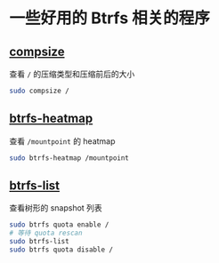 # 一些好用的 Btrfs 相关的程序

## [compsize][]

查看 `/` 的压缩类型和压缩前后的大小

```sh
sudo compsize /
```

[compsize]: https://github.com/kilobyte/compsize

## [btrfs-heatmap][]

查看 `/mountpoint` 的 heatmap

```sh
sudo btrfs-heatmap /mountpoint
```

[btrfs-heatmap]: https://github.com/knorrie/btrfs-heatmap

## [btrfs-list][]

查看树形的 snapshot 列表

```sh
sudo btrfs quota enable /
# 等待 quota rescan
sudo btrfs-list
sudo btrfs quota disable /
```

[btrfs-list]: https://github.com/speed47/btrfs-list
